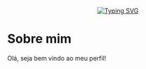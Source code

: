 <!--### <h1 align="center">Olá, Meu nome é Victor Augusto 👋</h1> -->
<p align="center">
<a href="https://git.io/typing-svg"><img src="https://readme-typing-svg.herokuapp.com?font=Outfit&weight=500&size=30&pause=1000&center=true&vCenter=true&random=false&width=435&lines=Victor+Augusto" alt="Typing SVG" /></a>
</p>

### <h1>Sobre mim</h1>
<p>Olá, seja bem vindo ao meu perfil!</p>

<!--<p>Olá, seja bem vindo ao meu perfil!</p><br>-->

